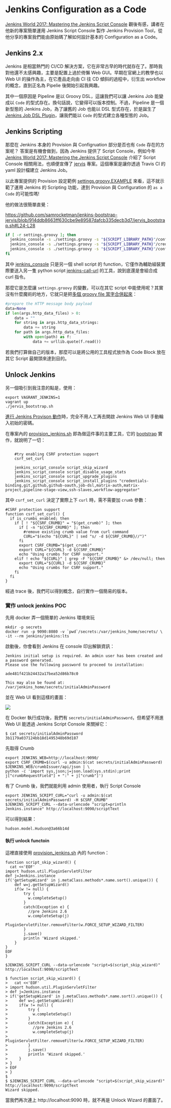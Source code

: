 # Jenkins Configuration as a Code

[Jenkins World 2017: Mastering the Jenkins Script Console](https://www.youtube.com/watch?v=qaUPESDcsGg) 觀後有感，講者在他新的專案簡單運用 Jenkins Script Console 製作 Jenkins Provision Tool，從他分享的專案我們能由原始碼了解如何設計基本的 Configuration as a Code。

## Jenkins 2.x

Jenkins 是相當熱門的 CI/CD 解決方案，它在非常古早的時代就存在了。那時我對他還不太感興趣，主要是配置上過於倚懶 Web GUI。早期在官網上的教學也以 Web UI 的操作為主，在它產品走向由 CI 往 CD 傾斜的過程中，衍生出 workflow 的概念，直到正名為 Pipelie 後開始引起我興趣。

其中一個原因是 Pipeline 是以 Groovy DSL，這讓我們可以讓 Jenkins Job 能變成以 `Code` 的型式存在。換句話說，它變得可以版本控制。不過，Pipeline 是一個新型態的 Jenkins Job，為了讓舊的 Job 也能以 DSL 型式存在，於是誕生了 [Jenkins Job DSL Plugin](https://jenkinsci.github.io/job-dsl-plugin/)，讓我們能以 `Code` 的型式建立各種型態的 Job。

## Jenkins Scripting

那麼在 Jenkins 本身的 Provision 與 Configruation 部分是否也有 `Code` 存在的方案呢？
答案是有機會做到，因為 Jenkins 提供了 Script Console，例如今年 [Jenkins World 2017: Mastering the Jenkins Script Console](https://www.youtube.com/watch?v=qaUPESDcsGg) 介紹了 Script Console 相關用法，也順便宣傳了 [jervis](https://github.com/samrocketman/jenkins-bootstrap-jervis) 專案。這個專案是讓你透過 
Travis CI 的 yaml 設計檔建立 Jenkins Job。

 以此專案提供的 Provision 設定範例 [settings.groovy.EXAMPLE](https://github.com/samrocketman/jenkins-bootstrap-jervis/blob/master/settings.groovy.EXAMPLE) 來看，這不就示範了運用 Jenkins 的 Scripting 功能，達到 Provision 與 Configuration 的 `as a Code` 的可能性嗎!

他的做法很簡單直覺：

https://github.com/samrocketman/jenkins-bootstrap-jervis/blob/914ddb8663ff630cbe9e89587dafcb335decb3d7/jervis_bootstrap.sh#L24-L28

```sh
if [ -r settings.groovy ]; then
  jenkins_console -s ./settings.groovy -s "${SCRIPT_LIBRARY_PATH}"/configure-jenkins-settings.groovy
  jenkins_console -s ./settings.groovy -s "${SCRIPT_LIBRARY_PATH}"/credentials-multitype.groovy
  jenkins_console -s ./settings.groovy -s "${SCRIPT_LIBRARY_PATH}"/configure-yadocker-cloud.groovy
fi
``` 

其中 [jenkins_console](https://github.com/samrocketman/jenkins-bootstrap-shared/blob/bb2147f2d051396a60bc81eca9b7374b3dbe0ea4/scripts/common.sh#L13-L38) 只是另一個 shell script 的 function，它僅作為輔助組裝實際要送入另一隻 python script 
[jenkins-call-url](https://github.com/samrocketman/jenkins-bootstrap-shared/blob/bb2147f2d051396a60bc81eca9b7374b3dbe0ea4/scripts/jenkins-call-url) 的工具，說到底還是會組合成 curl 指令。

那麼它是怎麼讓 `settings.groovy` 的變數，可以在其它 script 中能使用呢？其實沒有什麼魔術的地方，它就只是把[多個 groovy file 當字合併起來](https://github.com/samrocketman/jenkins-bootstrap-shared/blob/bb2147f2d051396a60bc81eca9b7374b3dbe0ea4/scripts/jenkins-call-url#L304-L310)： 

```python
#prepare the HTTP message body payload
data=None
if len(args.http_data_files) > 0:
    data = ""
    for string in args.http_data_strings:
        data += string
    for path in args.http_data_files:
        with open(path) as f:
            data += urllib.quote(f.read())
```

若我們打算做自己的版本，那麼可以是將公用的工具程式放作為 Code Block 放在其它 Script 最開頭來達到目的。


## Unlock Jenkins

另一個吸引到我注意的點是，使用：

```shell
export VAGRANT_JENKINS=1
vagrant up
./jervis_bootstrap.sh
```

[進行 Jenkins Provison 動作](https://youtu.be/qaUPESDcsGg?t=26m21s)時，完全不用人工再去開啟 Jenkins Web UI 手動輪入初始的密碼。

在專案內的 [provision_jenkins.sh](https://github.com/samrocketman/jenkins-bootstrap-shared/blob/bb2147f2d051396a60bc81eca9b7374b3dbe0ea4/scripts/provision_jenkins.sh) 即為做這件事的主要工具，它的 [bootstrap](https://github.com/samrocketman/jenkins-bootstrap-shared/blob/bb2147f2d051396a60bc81eca9b7374b3dbe0ea4/scripts/provision_jenkins.sh#L311) 實作，就說明了一切：

```shell

    #try enabling CSRF protection support
    csrf_set_curl

    jenkins_script_console script_skip_wizard
    jenkins_script_console script_disable_usage_stats
    jenkins_script_console script_upgrade_plugins
    jenkins_script_console script_install_plugins "credentials-binding,git,github,github-oauth,job-dsl,matrix-auth,matrix-project,pipeline-stage-view,ssh-slaves,workflow-aggregator"
```

其中 `csrf_set_curl` 決定了實際上下 `curl` 時，需不需要加 `crumb` 參數：

```shell
#CSRF protection support
function csrf_set_curl() {
  if is_crumbs_enabled; then
    if [ ! "${CSRF_CRUMB}" = "$(get_crumb)" ]; then
      if [ -n "${CSRF_CRUMB}" ]; then
        #remove existing crumb value from curl command
        CURL="$(echo "${CURL}" | sed "s/ -d ${CSRF_CRUMB}//")"
      fi
      export CSRF_CRUMB="$(get_crumb)"
      export CURL="${CURL} -d ${CSRF_CRUMB}"
      echo "Using crumbs for CSRF support."
    elif ! echo "${CURL}" | grep -F "${CSRF_CRUMB}" &> /dev/null; then
      export CURL="${CURL} -d ${CSRF_CRUMB}"
      echo "Using crumbs for CSRF support."
    fi
  fi
}
```

經過 trace 後，我們可以得到概念，自行實作一個簡易的版本。

### 實作 unlock jenkins POC

先用 docker 弄一個簡單的 Jenkins 環境來玩

```
mkdir -p secrets
docker run -p 9090:8080 -v `pwd`/secrets:/var/jenkins_home/secrets/ \
-it --rm jenkins/jenkins:lts
```

啟動後，你會看到 Jenkins 在 console 印出解鎖資訊：

```
Jenkins initial setup is required. An admin user has been created and a password generated.
Please use the following password to proceed to installation:

ade481f421b24432a17bea52d86b78c0

This may also be found at: /var/jenkins_home/secrets/initialAdminPassword
```

並在 Web UI 看到這樣的畫面：

![](unlock_jenkins.png)

在 Docker 執行成功後，我們有 `secrets/initialAdminPassword`，但希望不用進 Web UI 能透過 Jenkins Script Console 來關掉它：

```
$ cat secrets/initialAdminPassword
3b1179a037124bb18d1495348b69d187
```

先取得 Crumb

```shell
export JENKINS_WEB=http://localhost:9090/
export CSRF_CRUMB=$(curl -u admin:$(cat secrets/initialAdminPassword) $JENKINS_WEB/crumbIssuer/api/json | \
python -c 'import sys,json;j=json.load(sys.stdin);print j["crumbRequestField"] + ":" + j["crumb"]')
```

有了 Crumb 後，我們就能利用 admin 使用者，執行 Script Console

```shell
export JENKINS_SCRIPT_CURL="curl -u admin:$(cat secrets/initialAdminPassword) -H $CSRF_CRUMB"
$JENKINS_SCRIPT_CURL --data-urlencode "script=println Jenkins.instance" http://localhost:9090/scriptText
```

可以得到結果：

```
hudson.model.Hudson@3a66b14d
```

#### 執行 unlock functoin

這裡直接使用 [provision_jenkins.sh](https://github.com/samrocketman/jenkins-bootstrap-shared/blob/bb2147f2d051396a60bc81eca9b7374b3dbe0ea4/scripts/provision_jenkins.sh#L69) 內的 function：

```shell
function script_skip_wizard() {
  cat <<'EOF'
import hudson.util.PluginServletFilter
def j=Jenkins.instance
if('getSetupWizard' in j.metaClass.methods*.name.sort().unique()) {
    def w=j.getSetupWizard()
    if(w != null) {
        try {
          w.completeSetup()
        }
        catch(Exception e) {
          //pre Jenkins 2.6
          w.completeSetup(j)
          PluginServletFilter.removeFilter(w.FORCE_SETUP_WIZARD_FILTER)
        }
        j.save()
        println 'Wizard skipped.'
    }
}
EOF
}

$JENKINS_SCRIPT_CURL --data-urlencode "script=$(script_skip_wizard)" http://localhost:9090/scriptText
```

```
$ function script_skip_wizard() {
>   cat <<'EOF'
> import hudson.util.PluginServletFilter
> def j=Jenkins.instance
> if('getSetupWizard' in j.metaClass.methods*.name.sort().unique()) {
>     def w=j.getSetupWizard()
>     if(w != null) {
>         try {
>           w.completeSetup()
>         }
>         catch(Exception e) {
>           //pre Jenkins 2.6
>           w.completeSetup(j)
>           PluginServletFilter.removeFilter(w.FORCE_SETUP_WIZARD_FILTER)
>         }
>         j.save()
>         println 'Wizard skipped.'
>     }
> }
> EOF
> }
$
$ $JENKINS_SCRIPT_CURL --data-urlencode "script=$(script_skip_wizard)" http://localhost:9090/scriptText
Wizard skipped.
```

當我們再次連上 http://localhost:9090 時，就不再是 Unlock Wizard 的畫面了。